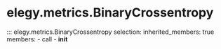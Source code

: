 # elegy.metrics.BinaryCrossentropy

::: elegy.metrics.BinaryCrossentropy
    selection:
        inherited_members: true
        members:
            - call
            - __init__